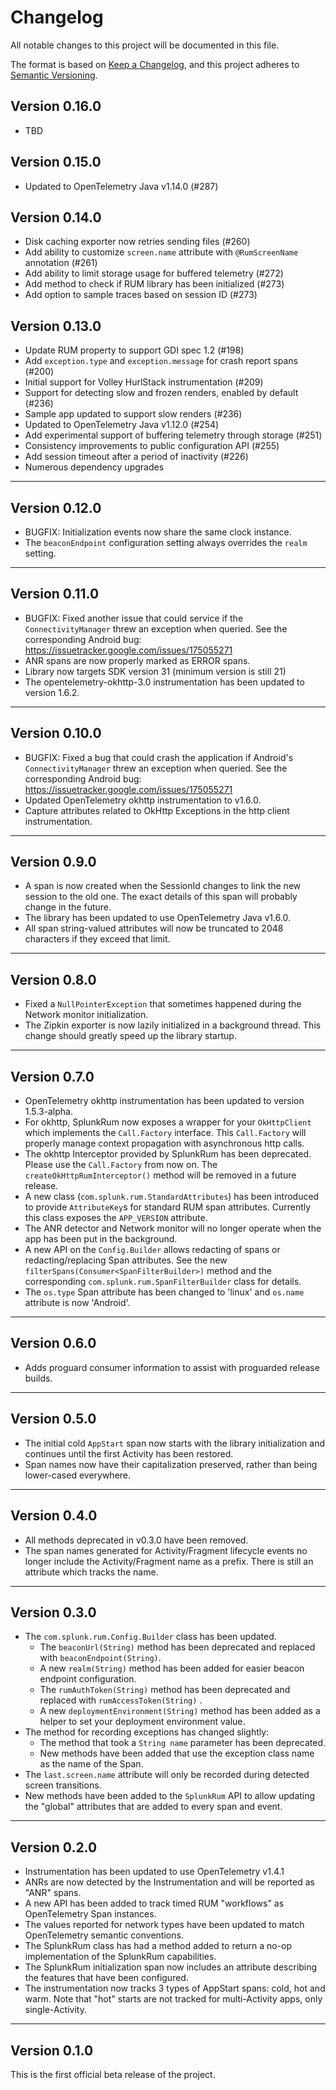 # Changelog

All notable changes to this project will be documented in this file.

The format is based on [Keep a Changelog](https://keepachangelog.com/en/1.1.0/), and this project
adheres to [Semantic Versioning](https://semver.org/spec/v2.0.0.html).

## Version 0.16.0

* TBD

## Version 0.15.0

* Updated to OpenTelemetry Java v1.14.0 (#287)

## Version 0.14.0

* Disk caching exporter now retries sending files (#260)
* Add ability to customize `screen.name` attribute with `@RumScreenName` annotation (#261)
* Add ability to limit storage usage for buffered telemetry (#272)
* Add method to check if RUM library has been initialized (#273)
* Add option to sample traces based on session ID (#273)

## Version 0.13.0

* Update RUM property to support GDI spec 1.2 (#198)
* Add `exception.type` and `exception.message` for crash report spans (#200)
* Initial support for Volley HurlStack instrumentation (#209)
* Support for detecting slow and frozen renders, enabled by default (#236)
* Sample app updated to support slow renders (#236)
* Updated to OpenTelemetry Java v1.12.0 (#254)
* Add experimental support of buffering telemetry through storage (#251)
* Consistency improvements to public configuration API (#255)
* Add session timeout after a period of inactivity (#226)
* Numerous dependency upgrades

---
## Version 0.12.0
- BUGFIX: Initialization events now share the same clock instance.
- The `beaconEndpoint` configuration setting always overrides the `realm` setting.

---
## Version 0.11.0
- BUGFIX: Fixed another issue that could service if the `ConnectivityManager` threw an exception when queried.
  See the corresponding Android bug: https://issuetracker.google.com/issues/175055271
- ANR spans are now properly marked as ERROR spans.
- Library now targets SDK version 31 (minimum version is still 21)
- The opentelemetry-okhttp-3.0 instrumentation has been updated to version 1.6.2.

---
## Version 0.10.0

- BUGFIX: Fixed a bug that could crash the application if Android's `ConnectivityManager` threw an
exception when queried. See the corresponding Android bug: https://issuetracker.google.com/issues/175055271
- Updated OpenTelemetry okhttp instrumentation to v1.6.0.
- Capture attributes related to OkHttp Exceptions in the http client instrumentation.

---

## Version 0.9.0

- A span is now created when the SessionId changes to link the new session to the old one. The exact
  details of this span will probably change in the future.
- The library has been updated to use OpenTelemetry Java v1.6.0.
- All span string-valued attributes will now be truncated to 2048 characters if they exceed that
  limit.

---

## Version 0.8.0

- Fixed a `NullPointerException` that sometimes happened during the Network monitor initialization.
- The Zipkin exporter is now lazily initialized in a background thread. This change should greatly speed up the library startup.

---

## Version 0.7.0

- OpenTelemetry okhttp instrumentation has been updated to version 1.5.3-alpha.
- For okhttp, SplunkRum now exposes a wrapper for your `OkHttpClient` which implements the `Call.Factory`
  interface. This `Call.Factory` will properly manage context propagation with asynchronous http calls.
- The okhttp Interceptor provided by SplunkRum has been deprecated. Please use the `Call.Factory` from now on.
  The `createOkHttpRumInterceptor()` method will be removed in a future release.
- A new class (`com.splunk.rum.StandardAttributes`) has been introduced to provide `AttributeKey`s for
  standard RUM span attributes. Currently this class exposes the `APP_VERSION` attribute.
- The ANR detector and Network monitor will no longer operate when the app has been put in the background.
- A new API on the `Config.Builder` allows redacting of spans or redacting/replacing Span attributes. See
  the new `filterSpans(Consumer<SpanFilterBuilder>)` method and the corresponding `com.splunk.rum.SpanFilterBuilder` class
  for details.
- The `os.type` Span attribute has been changed to 'linux' and `os.name` attribute is now 'Android'.

---

## Version 0.6.0

- Adds proguard consumer information to assist with proguarded release builds.

---

## Version 0.5.0

- The initial cold `AppStart` span now starts with the library initialization and continues until the first Activity has been restored.
- Span names now have their capitalization preserved, rather than being lower-cased everywhere.

---

## Version 0.4.0

- All methods deprecated in v0.3.0 have been removed.
- The span names generated for Activity/Fragment lifecycle events no longer include the
  Activity/Fragment name as a prefix. There is still an attribute which tracks the name.

---

## Version 0.3.0

- The `com.splunk.rum.Config.Builder` class has been updated.
  - The `beaconUrl(String)` method has been deprecated and replaced with `beaconEndpoint(String)`.
  - A new `realm(String)` method has been added for easier beacon endpoint configuration.
  - The `rumAuthToken(String)` method has been deprecated and replaced with `rumAccessToken(String)`
    .
  - A new `deploymentEnvironment(String)` method has been added as a helper to set your deployment
    environment value.
- The method for recording exceptions has changed slightly:
  - The method that took a `String name` parameter has been deprecated.
  - New methods have been added that use the exception class name as the name of the Span.
- The `last.screen.name` attribute will only be recorded during detected screen transitions.
- New methods have been added to the `SplunkRum` API to allow updating the "global" attributes that
  are added to every span and event.

---
## Version 0.2.0

- Instrumentation has been updated to use OpenTelemetry v1.4.1
- ANRs are now detected by the Instrumentation and will be reported as "ANR" spans.
- A new API has been added to track timed RUM "workflows" as OpenTelemetry Span instances.
- The values reported for network types have been updated to match OpenTelemetry semantic
  conventions.
- The SplunkRum class has had a method added to return a no-op implementation of the SplunkRum
  capabilities.
- The SplunkRum initialization span now includes an attribute describing the features that have been
  configured.
- The instrumentation now tracks 3 types of AppStart spans: cold, hot and warm. Note that "hot"
  starts are not tracked for multi-Activity apps, only single-Activity.

---
## Version 0.1.0

This is the first official beta release of the project.
